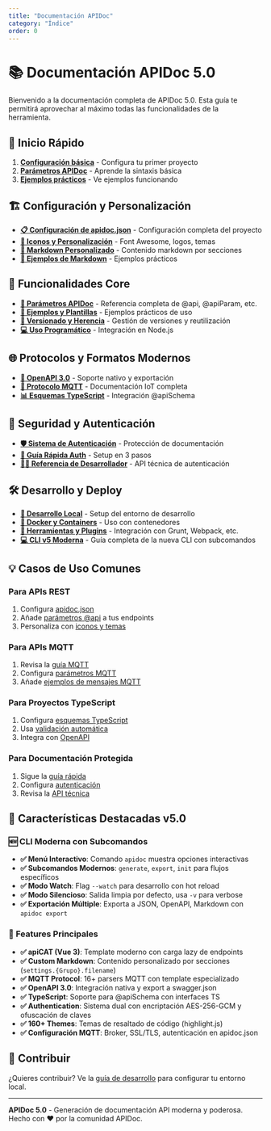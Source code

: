 ```yaml
---
title: "Documentación APIDoc"
category: "Índice"
order: 0
---
```


# 📚 Documentación APIDoc 5.0

Bienvenido a la documentación completa de APIDoc 5.0. Esta guía te permitirá aprovechar al máximo todas las funcionalidades de la herramienta.

## 🚀 Inicio Rápido

1. **[Configuración básica](./01-configuration.md)** - Configura tu primer proyecto
2. **[Parámetros APIDoc](./05-apidoc-params.md)** - Aprende la sintaxis básica
3. **[Ejemplos prácticos](./06-examples.md)** - Ve ejemplos funcionando

## 🏗️ Configuración y Personalización

- **[📋 Configuración de apidoc.json](./01-configuration.md)** - Configuración completa del proyecto
- **[🎨 Iconos y Personalización](./02-customization.md)** - Font Awesome, logos, temas
- **[📄 Markdown Personalizado](./03-custom-markdown.md)** - Contenido markdown por secciones
- **[📄 Ejemplos de Markdown](./04-custom-markdown-examples.md)** - Ejemplos prácticos

## 🔧 Funcionalidades Core

- **[📖 Parámetros APIDoc](./05-apidoc-params.md)** - Referencia completa de @api, @apiParam, etc.
- **[📝 Ejemplos y Plantillas](./06-examples.md)** - Ejemplos prácticos de uso
- **[🔄 Versionado y Herencia](./07-versioning.md)** - Gestión de versiones y reutilización
- **[💻 Uso Programático](./08-programmatic-usage.md)** - Integración en Node.js

## 🌐 Protocolos y Formatos Modernos

- **[🔌 OpenAPI 3.0](./09-openapi.md)** - Soporte nativo y exportación
- **[📡 Protocolo MQTT](./10-mqtt.md)** - Documentación IoT completa
- **[📊 Esquemas TypeScript](./11-typescript-schemas.md)** - Integración @apiSchema

## 🔐 Seguridad y Autenticación

- **[🛡️ Sistema de Autenticación](./12-authentication.md)** - Protección de documentación
- **[🚀 Guía Rápida Auth](./13-quick-start-auth.md)** - Setup en 3 pasos
- **[👨‍💻 Referencia de Desarrollador](./14-auth-developer.md)** - API técnica de autenticación

## 🛠️ Desarrollo y Deploy

- **[🔨 Desarrollo Local](./15-development.md)** - Setup del entorno de desarrollo
- **[🐳 Docker y Containers](./16-docker.md)** - Uso con contenedores
- **[🔧 Herramientas y Plugins](./17-build-tools.md)** - Integración con Grunt, Webpack, etc.
- **[💻 CLI v5 Moderna](./18-cli-v5.md)** - Guía completa de la nueva CLI con subcomandos

## 💡 Casos de Uso Comunes

### Para APIs REST
1. Configura [apidoc.json](./01-configuration.md)
2. Añade [parámetros @api](./05-apidoc-params.md) a tus endpoints
3. Personaliza con [iconos y temas](./02-customization.md)

### Para APIs MQTT
1. Revisa la [guía MQTT](./10-mqtt.md)
2. Configura [parámetros MQTT](./05-apidoc-params.md#mqtt)
3. Añade [ejemplos de mensajes MQTT](./06-examples.md)

### Para Proyectos TypeScript
1. Configura [esquemas TypeScript](./11-typescript-schemas.md)
2. Usa [validación automática](./11-typescript-schemas.md#validación-de-ejemplos)
3. Integra con [OpenAPI](./09-openapi.md)

### Para Documentación Protegida
1. Sigue la [guía rápida](./13-quick-start-auth.md)
2. Configura [autenticación](./12-authentication.md)
3. Revisa la [API técnica](./14-auth-developer.md)

## 🎯 Características Destacadas v5.0

### 🆕 CLI Moderna con Subcomandos
- **✅ Menú Interactivo**: Comando `apidoc` muestra opciones interactivas
- **✅ Subcomandos Modernos**: `generate`, `export`, `init` para flujos específicos
- **✅ Modo Watch**: Flag `--watch` para desarrollo con hot reload
- **✅ Modo Silencioso**: Salida limpia por defecto, usa `-v` para verbose
- **✅ Exportación Múltiple**: Exporta a JSON, OpenAPI, Markdown con `apidoc export`

### 🎨 Features Principales
- **✅ apiCAT (Vue 3)**: Template moderno con carga lazy de endpoints
- **✅ Custom Markdown**: Contenido personalizado por secciones (`settings.{Grupo}.filename`)
- **✅ MQTT Protocol**: 16+ parsers MQTT con template especializado
- **✅ OpenAPI 3.0**: Integración nativa y export a swagger.json
- **✅ TypeScript**: Soporte para @apiSchema con interfaces TS
- **✅ Authentication**: Sistema dual con encriptación AES-256-GCM y ofuscación de claves
- **✅ 160+ Themes**: Temas de resaltado de código (highlight.js)
- **✅ Configuración MQTT**: Broker, SSL/TLS, autenticación en apidoc.json

## 🤝 Contribuir

¿Quieres contribuir? Ve la [guía de desarrollo](./15-development.md) para configurar tu entorno local.

---

**APIDoc 5.0** - Generación de documentación API moderna y poderosa.
Hecho con ❤️ por la comunidad APIDoc.